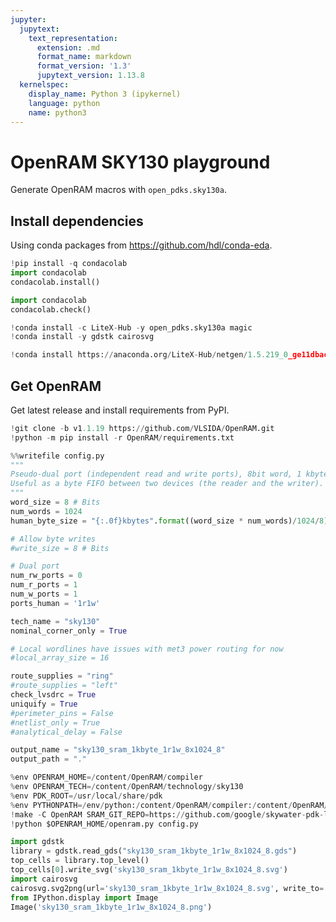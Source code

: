```yaml
---
jupyter:
  jupytext:
    text_representation:
      extension: .md
      format_name: markdown
      format_version: '1.3'
      jupytext_version: 1.13.8
  kernelspec:
    display_name: Python 3 (ipykernel)
    language: python
    name: python3
---
```


<!-- #region id="N4LqLHCjMD1B" -->
# OpenRAM SKY130 playground

Generate OpenRAM macros with `open_pdks.sky130a`.
<!-- #endregion -->

<!-- #region id="8KOnNeUOMMRp" -->
## Install dependencies

Using conda packages from https://github.com/hdl/conda-eda.
<!-- #endregion -->

```python colab={"base_uri": "https://localhost:8080/"} id="8zaG4mCd4-Ti" outputId="33408422-77f4-4d7b-cc28-086f699bdb87"
!pip install -q condacolab
import condacolab
condacolab.install()
```

```python colab={"base_uri": "https://localhost:8080/"} id="twnZMX905E-U" outputId="cc15b371-edb5-4d09-c4cb-26c41c551031"
import condacolab
condacolab.check()
```

```python colab={"base_uri": "https://localhost:8080/"} id="emiyv2qr6SnS" outputId="544c3046-62e1-4e4b-f0f8-06a848a3bbcd"
!conda install -c LiteX-Hub -y open_pdks.sky130a magic
!conda install -y gdstk cairosvg
```

```python colab={"base_uri": "https://localhost:8080/"} id="Rh8PYcraHuXI" outputId="e2e5ea0a-2403-42e2-8c7b-84acc267b3da"
!conda install https://anaconda.org/LiteX-Hub/netgen/1.5.219_0_ge11dbac/download/linux-64/netgen-1.5.219_0_ge11dbac-20220222_104027.tar.bz2
```

<!-- #region id="LU9DBl5wMXJI" -->
## Get OpenRAM

Get latest release and install requirements from PyPI.
<!-- #endregion -->

```python colab={"base_uri": "https://localhost:8080/"} id="jesuQ3pG5NmR" outputId="d219bfb3-b588-4890-dee9-618bcd3be50c"
!git clone -b v1.1.19 https://github.com/VLSIDA/OpenRAM.git
!python -m pip install -r OpenRAM/requirements.txt
```

```python colab={"base_uri": "https://localhost:8080/"} id="uNqPoSUB5fOS" outputId="64302d22-4a96-47cf-bee5-763f55cc082b"
%%writefile config.py
"""
Pseudo-dual port (independent read and write ports), 8bit word, 1 kbyte SRAM.
Useful as a byte FIFO between two devices (the reader and the writer).
"""
word_size = 8 # Bits
num_words = 1024
human_byte_size = "{:.0f}kbytes".format((word_size * num_words)/1024/8)

# Allow byte writes
#write_size = 8 # Bits

# Dual port
num_rw_ports = 0
num_r_ports = 1
num_w_ports = 1
ports_human = '1r1w'

tech_name = "sky130"
nominal_corner_only = True

# Local wordlines have issues with met3 power routing for now
#local_array_size = 16

route_supplies = "ring"
#route_supplies = "left"
check_lvsdrc = True
uniquify = True
#perimeter_pins = False
#netlist_only = True
#analytical_delay = False

output_name = "sky130_sram_1kbyte_1r1w_8x1024_8"
output_path = "."
```

```python colab={"base_uri": "https://localhost:8080/"} id="RT6Zj3BE5nGS" outputId="0626d1d5-e8e0-4786-e4c0-304882b470fa"
%env OPENRAM_HOME=/content/OpenRAM/compiler
%env OPENRAM_TECH=/content/OpenRAM/technology/sky130
%env PDK_ROOT=/usr/local/share/pdk
%env PYTHONPATH=/env/python:/content/OpenRAM/compiler:/content/OpenRAM/technology:/content/OpenRAM/technology/sky130/modules
!make -C OpenRAM SRAM_GIT_REPO=https://github.com/google/skywater-pdk-libs-sky130_fd_bd_sram.git
!python $OPENRAM_HOME/openram.py config.py
```

```python colab={"base_uri": "https://localhost:8080/", "height": 1000} id="NUSqt4xDL4Iu" outputId="f5cf3b6d-3e64-423d-f83e-7a000b57ec63"
import gdstk
library = gdstk.read_gds("sky130_sram_1kbyte_1r1w_8x1024_8.gds")
top_cells = library.top_level()
top_cells[0].write_svg('sky130_sram_1kbyte_1r1w_8x1024_8.svg')
import cairosvg
cairosvg.svg2png(url='sky130_sram_1kbyte_1r1w_8x1024_8.svg', write_to='sky130_sram_1kbyte_1r1w_8x1024_8.png')
from IPython.display import Image
Image('sky130_sram_1kbyte_1r1w_8x1024_8.png')
```
